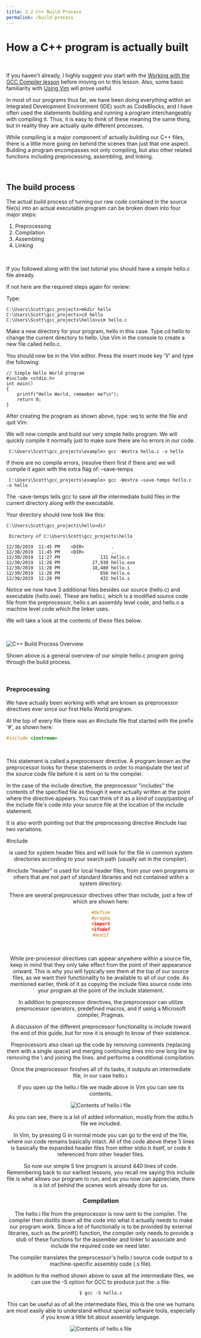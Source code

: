 ```yaml
---
title: 2.2 C++ Build Process
permalink: /build-process
---
```

# How a C++ program is actually built
&nbsp;  

If you haven't already, I highly suggest you start with the [Working with the GCC Compiler lesson](gcc) before moving on to this lesson. Also, some basic familiarity with [Using Vim](vim) will prove useful.

In most of our programs thus far, we have been doing everything within an Integrated Development Environment (IDE) such as CodeBlocks, and I have often used the statements building and running a program interchangeably with compiling it. Thus, it is easy to think of these meaning the same thing, but in reality they are actually quite different processes.

While compiling is a major component of actually building our C++ files, there is a little more going on behind the scenes than just that one aspect. Building a program encompasses not only compiling, but also other related functions including preprocessing, assembling, and linking.

&nbsp;  

## The build process

The actual build process of turning our raw code contained in the source file(s) into an actual executable program can be broken down into four major steps:

1. Preprocessing
2. Compilation
3. Assembling
4. Linking
&nbsp;  

&nbsp;  


If you followed along with the last tutorial you should have a simple hello.c file already.

If not here are the required steps again for review:

Type:
```plaintext
C:\Users\Scott\gcc_projects>mkdir hello
C:\Users\Scott\gcc_projects>cd hello
C:\Users\Scott\gcc_projects\hello>vim hello.c
```
Make a new directory for your program, hello in this case. Type cd hello to change the current directory to hello. Use Vim in the console to create a new file called hello.c.
&nbsp;  

You should now be in the Vim editor. Press the insert mode key "**i**" and type the following:
```vim
// Simple Hello World program
#include <stdio.h>
int main()
{    
    printf("Hello World, remember me?\n");
    return 0;
}
```
After creating the program as shown above, type :wq to write the file and quit Vim.

We will now compile and build our very simple hello program. We will quickly compile it normally just to make sure there are no errors in our code.
```plaintext
 C:\Users\Scott\gcc_projects\example> gcc -Wextra hello.c -o hello
```
If there are no compile errors, (resolve them first if there are) we will compile it again with the extra flag of: –save-temps
```plaintext
 C:\Users\Scott\gcc_projects\example> gcc -Wextra –save-temps hello.c -o hello
```
The -save-temps tells gcc to save all the intermediate build files in the current directory along with the executable.

Your directory should now look like this:
```plaintext
C:\Users\Scott\gcc_projects\hello>dir

 Directory of C:\Users\Scott\gcc_projects\hello

12/30/2019  11:45 PM    <DIR>          .
12/30/2019  11:45 PM    <DIR>          ..
12/30/2019  11:27 PM               131 hello.c
12/30/2019  11:28 PM            27,930 hello.exe
12/30/2019  11:28 PM            18,480 hello.i
12/30/2019  11:28 PM               656 hello.o
12/30/2019  11:28 PM               432 hello.s
```
Notice we now have 3 additional files besides our source (hello.c) and executable (hello.exe). These are hello.i, which is a modified source code file from the preprocessor, hello.s an assembly level code, and hello.o a machine level code which the linker uses.

We will take a look at the contents of these files below.
&nbsp;  

&nbsp;  


![C++ Build Process Overview](images/gcc_compiler/C++_Build_Flowchart.jpg)
&nbsp;  

Shown above is a general overview of our simple hello.c program going through the build process.
&nbsp;  

&nbsp;    

### Preprocessing

We have actually been working with what are known as preprocessor directives ever since our first Hello World program.

At the top of every file there was an #include file that started with the prefix '#', as shown here:

```cpp
#include <iostream>
```
&nbsp;  

This statement is called a preprocessor directive. A program known as the preprocessor looks for these statements in order to manipulate the text of the source code file before it is sent on to the compiler.

In the case of the include directive, the preprocessor "includes" the contents of the specified file as though it were actually written at the point where the directive appears. You can think of it as a kind of copy/pasting of the include file's code into your source file at the location of the include statement.

It is also worth pointing out that  the preprocessing directive #include has two variations.

\#include <header> is used for system header files and will look for the file in common system directories according to your search path (usually set in the compiler).

\#include "header" is used for local header files, from your own programs or others that are not part of standard libraries and not contained within a system directory.

There are several preprocessor directives other than include, just a few of which are shown here:

```cpp
#define
#pragma
#import
#ifndef
#endif
```
&nbsp;  

While pre-processor directives can appear anywhere within a source file, keep in mind that they only take effect from the point of their appearance onward. This is why you will typically see them at the top of our source files, as we want their functionality to be available to all of our code. As mentioned earlier, think of it as copying the include files source code into your program at the point of the include statement.

In addition to preprocessor directives, the preprocessor can utilize preprocessor operators, predefined macros, and if using a Microsoft compiler, Pragmas.

A discussion of the different preprocessor functionality is include toward the end of this guide, but for now it is enough to know of their existence.

Preprocessors also clean up the code by removing comments (replacing them with a single space) and merging continuing lines into one long line by removing the \ and joining the lines. and performs a conditional compilation.

Once the preprocessor finishes all of its tasks, it outputs an intermediate file, in our case hello.i.

If you open up the hello.i file we made above in Vim you can see its contents.

![Contents of hello.i file](images\gcc_compiler\hello-i.jpg)

As you can see, there is a lot of added information, mostly from the stdio.h file we included.

In Vim, by pressing G in normal mode you can go to the end of the file, where our code remains basically intact. All of the code above these 5 lines is basically the expanded header files from either stdio.h itself, or code it referenced from other header files.

So now our simple 5 line program is around 440 lines of code. Remembering back to our earliest lessons, you recall me saying this include file is what allows our program to run, and as you now can appreciate, there is a lot of behind the scenes work already done for us.

### Compilation

The hello.i file from the preprocessor is now sent to the compiler. The compiler then distills down all the code into what it actually needs to make our program work. Since a lot of functionally is to be provided by external libraries, such as the printf() function, the compiler only needs to provide a stub of these functions for the assembler and linker to associate and include the required code we need later.

The compiler translates the preprocessor's hello.i source code output to a machine-specific assembly code (.s file).

In addition to the method shown above to save all the intermediate files, we can use the -S option for GCC to produce just the .s file:
```plaintext
$ gcc -S hello.c
```
This can be useful as of all the intermediate files, this is the one we humans are most easily able to understand without special software tools, especially if you know a little bit about assembly language.

![Contents of hello.s file](images\gcc_compiler\hello-s.jpg)
